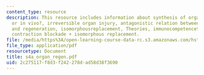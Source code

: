 ```yaml
---
content_type: resource
description: This resource includes information about synthesis of organs, in vitro
  or in vivo?, irreversible organ injury, antagonistic relation between contraction
  and regeneration, isomorphousreplacement, Theories, immunocompetencetheory, and
  contraction blockade + isomorphous replacement.
file: /media/https%3A/open-learning-course-data-rc.s3.amazonaws.com/hst-535-principles-and-practice-of-tissue-engineering-fall-2004/2c275117f8d3f242278dad58d38f3690_s4a_organ_regen.pdf
file_type: application/pdf
resourcetype: Document
title: s4a_organ_regen.pdf
uid: 2c275117-f8d3-f242-278d-ad58d38f3690
---
```


